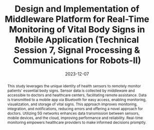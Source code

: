 ---
title: "Design and Implementation of Middleware Platform for Real-Time Monitoring of Vital Body Signs in Mobile Application (Technical Session 7, Signal Processing & Communications for Robots-II)"
collection: publications
permalink: /publication/2022-ic1
date: 2023-12-07
venue: 'The 24th International Symposium on Advanced Intelligent Systems (ISIS)'
# paperurl: '/files/pdf/research/IC1_Deep Reinforcement Learning Based Power Allocation in Multi-cell Massive MIMO.pdf'
pubtype: 'international_conference'
# just display our icon symbols
# link: ' '
# code: 'https://github.com/FIVEYOUNGWOO/DRL-Based-Power-Allocation-For-Multi-Cell-Massive-MIMO'
# github: 'https://github.com/FIVEYOUNGWOO/DRL-Based-Power-Allocation-For-Multi-Cell-Massive-MIMO'
citation: 'Raghavendra Ganiga, <strong>Youngwoo Oh</strong> and Wooyeol Choi. &quot;Design and Implementation of Middleware Platform for Real-Time Monitoring of Vital Body Signs in Mobile Application.&quot; <i>The 24th International Symposium on Advanced Intelligent Systems (ISIS)</i>, Gwangju, Republic of Korea, 2023.12.06 - 09. (<u>Status: Presented on 2023.12.07.</u>)'
excerpt_separator: ""
abstract: This study leverages the unique identity of health sensors to remotely monitor patients' essential body signs. Sensor data is collected by middleware and accessible to doctors and healthcare centers, facilitating remote assistance. Data is transmitted to a mobile app via Bluetooth for easy access, enabling monitoring, visualization, and storage of vital signs. This approach improves monitoring, integration, and notifications, reducing errors and offering a novel approach for doctors. Utilizing 5G networks enhances data transmission between sensors, mobile devices, and the cloud, improving performance and reliability. Real-time monitoring empowers healthcare providers to make informed decisions promptly.
---